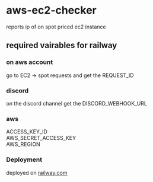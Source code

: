 # aws-ec2-checker

reports ip of on spot priced ec2 instance

## required vairables for railway

### on aws account

go to EC2 -> spot requests and get the REQUEST_ID

### discord

on the discord channel get the DISCORD_WEBHOOK_URL

### aws

ACCESS_KEY_ID  
AWS_SECRET_ACCESS_KEY  
AWS_REGION  

### Deployment
deployed on [railway.com](railway.com)
